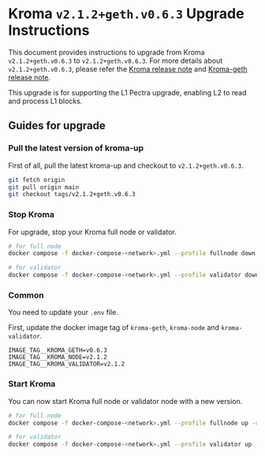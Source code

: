 # Kroma `v2.1.2+geth.v0.6.3` Upgrade Instructions

This document provides instructions to upgrade from Kroma `v2.1.2+geth.v0.6.3` to `v2.1.2+geth.v0.6.3`.
For more details about `v2.1.2+geth.v0.6.3`, please refer the [Kroma release note](https://github.com/kroma-network/kroma/releases/tag/v2.1.2) and [Kroma-geth release note](https://github.com/kroma-network/go-ethereum/releases/tag/v0.6.3).

This upgrade is for supporting the L1 Pectra upgrade, enabling L2 to read and process L1 blocks.

## Guides for upgrade

### Pull the latest version of kroma-up

First of all, pull the latest kroma-up and checkout to `v2.1.2+geth.v0.6.3`.

```bash
git fetch origin
git pull origin main
git checkout tags/v2.1.2+geth.v0.6.3
```

### Stop Kroma

For upgrade, stop your Kroma full node or validator.

```bash
# for full node
docker compose -f docker-compose-<network>.yml --profile fullnode down

# for validator
docker compose -f docker-compose-<network>.yml --profile validator down
```

### Common

You need to update your `.env` file.

First, update the docker image tag of `kroma-geth`, `kroma-node` and `kroma-validator`.

```text
IMAGE_TAG__KROMA_GETH=v0.6.3
IMAGE_TAG__KROMA_NODE=v2.1.2
IMAGE_TAG__KROMA_VALIDATOR=v2.1.2
```

### Start Kroma

You can now start Kroma full node or validator node with a new version.

```bash
# for full node
docker compose -f docker-compose-<network>.yml --profile fullnode up -d

# for validator
docker compose -f docker-compose-<network>.yml --profile validator up -d
```

